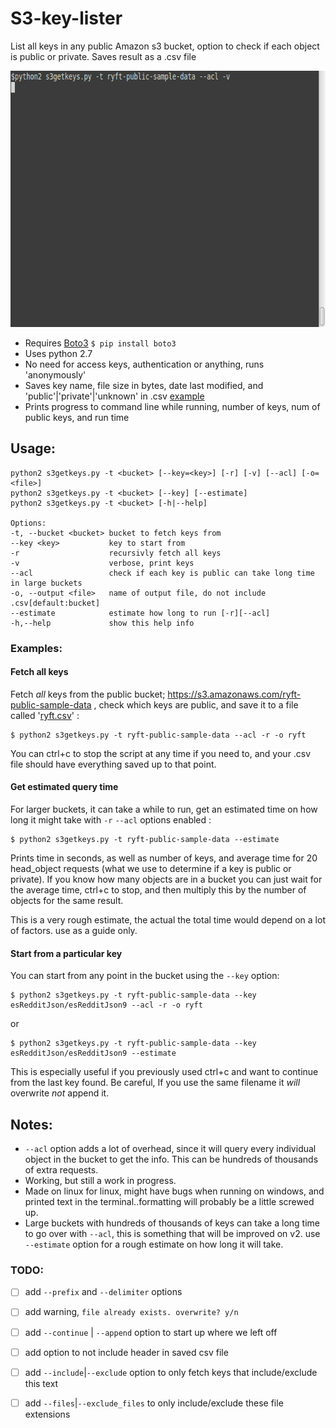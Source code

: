 # S3-key-lister
List all keys in any public Amazon s3 bucket, option to check if each object is public or private. Saves result as a .csv file

<p align="center">
  <img width="656" height="410" src="https://raw.githubusercontent.com/IpsumLorem16/S3-key-lister/master/examples/s3getkeys-acl-v-orig.gif">
</p>

- Requires [Boto3](https://github.com/boto/boto3) `$ pip install boto3`
- Uses python 2.7
- No need for access keys, authentication or anything, runs 'anonymously'
- Saves key name, file size in bytes, date last modified, and 'public'|'private'|'unknown' in .csv [example](/examples/ryft.csv)
- Prints progress to command line while running, number of keys, num of public keys, and run time 

## Usage:
```
python2 s3getkeys.py -t <bucket> [--key=<key>] [-r] [-v] [--acl] [-o=<file>]
python2 s3getkeys.py -t <bucket> [--key] [--estimate]
python2 s3getkeys.py -t <bucket> [-h|--help]

Options:
-t, --bucket <bucket> bucket to fetch keys from  
--key <key>           key to start from  
-r                    recursivly fetch all keys  
-v                    verbose, print keys 
--acl                 check if each key is public can take long time in large buckets  
-o, --output <file>   name of output file, do not include .csv[default:bucket]  
--estimate            estimate how long to run [-r][--acl]  
-h,--help             show this help info  
```
### Examples:

#### Fetch all keys
Fetch *all* keys from the public bucket; https://s3.amazonaws.com/ryft-public-sample-data , check which keys are public, and save it to a file called '[ryft.csv](/examples/ryft.csv)' :
```
$ python2 s3getkeys.py -t ryft-public-sample-data --acl -r -o ryft
```
You can ctrl+c to stop the script at any time if you need to, and your .csv file should have everything saved up to that point.
#### Get estimated query time
For larger buckets, it can take a while to run, get an estimated time on how long it might take with `-r` `--acl` options enabled :
```
$ python2 s3getkeys.py -t ryft-public-sample-data --estimate
```
Prints time in seconds, as well as number of keys, and average time for 20 head_object requests (what we use to determine if a key is public or private). If you know how many objects are in a bucket you can just wait for the average time, ctrl+c to stop, and then multiply this by the number of objects for the same result. 

This is a very rough estimate, the actual the total time would depend on a lot of factors. use as a guide only.

#### Start from a particular key
You can start from any point in the bucket using the `--key` option:
```
$ python2 s3getkeys.py -t ryft-public-sample-data --key esRedditJson/esRedditJson9 --acl -r -o ryft
```
or
```
$ python2 s3getkeys.py -t ryft-public-sample-data --key esRedditJson/esRedditJson9 --estimate
```
This is especially useful if you previously used ctrl+c and want to continue from the last key found. Be careful, If you use the same filename it *will* overwrite *not* append it. 

## Notes: 
- `--acl` option adds a lot of overhead, since it will query every individual object in the bucket to get the info. This can be hundreds of thousands of extra requests.
- Working, but still a work in progress. 
- Made on linux for linux, might have bugs when running on windows, and printed text in the terminal..formatting will probably be a little screwed up.  
- Large buckets with hundreds of thousands of keys can take a long time to go over with `--acl`, this is something that will be improved on v2. use `--estimate` option for a rough estimate on how long it will take.

### TODO:
- [ ] add `--prefix` and `--delimiter` options 
- [ ] add warning, `file already exists. overwrite? y/n`
- [ ] add `--continue` | `--append` option to start up where we left off
- [ ] add option to not include header in saved csv file
- [ ] add `--include`|`--exclude` option to only fetch keys that include/exclude this text
- [ ] add `--files`|`--exclude_files` to only include/exclude these file extensions

